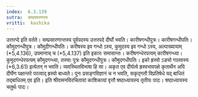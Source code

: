 ```yaml
---
index:  6.3.139
sutra:  सम्प्रसारणस्य
vritti:  kashika 
---
```


उत्तरप्दे इति वर्तते। सम्प्रसारणान्तस्य पूर्वपदस्य उत्तरपदे दीर्घो भवति। कारीषगन्धीपुत्रः। कारीषगन्धीपतिः। कौमुदगन्धीपुत्रः। कौमुदीगन्धीपतिः। करीषस्य इव गन्धो ऽस्य, कुमुदस्य इव गन्धो ऽस्य, अल्पाख्यायाम् (*5,4.136), उपमानाच् च (*5,4.137) इति इकारः समासान्तः। करीषगन्धेरपत्यम् कारीषगन्ध्या। कुमुदगन्धेरपत्यम् कौमुदगन्ध्या, तस्याः पुत्रः कौमुदगन्धीपुत्रः। कौमुदगधीपतिः। इको ह्रस्वो ऽङ्यो गालवस्य (*6,3.61) इत्येतन् न भवति। व्यवस्थितविभाषा हि सा। अकृत एव दीर्घत्वे ह्रस्वभावपक्षे कृतार्थेन अपि दीर्घेण पक्षान्तरे परत्वाद् ह्रस्वो बाध्यते। पुनः प्रसङ्गविज्ञानं च न भवति, सकृद्गतौ विप्रतिषेधे यद् बाधितं तद्बाधितम् एव इति। इति श्रीवामनविरचितायां काशिकायां वृत्तौ षष्ठाध्यायस्य तृतीयः पादः। षष्ठाध्यायस्य चतुर्थः पादः।

